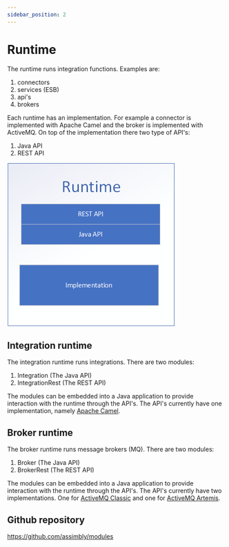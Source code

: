 ```yaml
---
sidebar_position: 2
---
```


# Runtime

The runtime runs integration functions. Examples are:

1. connectors
2. services (ESB)
3. api's
4. brokers  

Each runtime has an implementation. For example a connector is implemented with Apache Camel and the broker is implemented with ActiveMQ. On top
of the implementation there two type of API's:

1. Java API
2. REST API

![Assimbly runtime](./runtime.png)


## Integration runtime

The integration runtime runs integrations. There are two modules:

1. Integration (The Java API)
2. IntegrationRest (The REST API)

The modules can be embedded into a Java application to provide interaction with the runtime through the API's.
The API's currently have one implementation, namely [Apache Camel](https://camel.apache.org/). 


 
## Broker runtime

The broker runtime runs message brokers (MQ). There are two modules:

1. Broker (The Java API)
2. BrokerRest (The REST API)

The modules can be embedded into a Java application to provide interaction with the runtime through the API's.
The API's currently have two implementations. One for [ActiveMQ Classic](https://activemq.apache.org/components/classic/) and one for [ActiveMQ Artemis](https://activemq.apache.org/components/artemis/). 


## Github repository

https://github.com/assimbly/modules